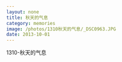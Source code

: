 ```yaml
---
layout: none
title: 秋天的气息
category: memories
image: /photos/1310秋天的气息/_DSC0963.JPG
date: 2013-10-01
---
```

1310-秋天的气息